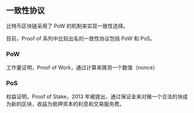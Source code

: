 ## 一致性协议

比特币区块链采用了 PoW 的机制来实现一致性选择。

目前，Proof of 系列中比较出名的一致性协议包括 PoW 和 PoS。

### PoW

工作量证明，Proof of Work，通过计算来猜测一个数值（nonce）

### PoS

权益证明，Proof of Stake，2013 年被提出，通过保证金来对赌一个合法的块成为新的区块，收益为抵押资本的利息和交易服务费。

